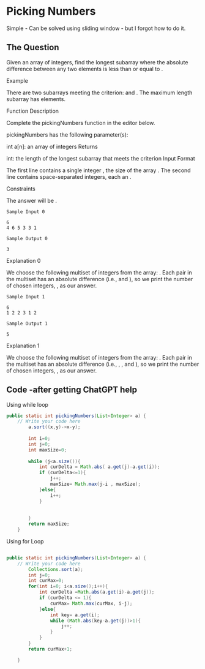# Picking Numbers

Simple - Can be solved using sliding window - but I forgot how to do it.

## The Question

Given an array of integers, find the longest subarray where the absolute difference between any two elements is less than or equal to .

Example


There are two subarrays meeting the criterion:  and . The maximum length subarray has  elements.

Function Description

Complete the pickingNumbers function in the editor below.

pickingNumbers has the following parameter(s):

int a[n]: an array of integers
Returns

int: the length of the longest subarray that meets the criterion
Input Format

The first line contains a single integer , the size of the array .
The second line contains  space-separated integers, each an .

Constraints

The answer will be .
```
Sample Input 0

6
4 6 5 3 3 1
``````
```
Sample Output 0

3
```

Explanation 0

We choose the following multiset of integers from the array: . Each pair in the multiset has an absolute difference  (i.e.,  and ), so we print the number of chosen integers, , as our answer.
```
Sample Input 1

6
1 2 2 3 1 2
```
```
Sample Output 1

5
```
Explanation 1

We choose the following multiset of integers from the array: . Each pair in the multiset has an absolute difference  (i.e., , , and ), so we print the number of chosen integers, , as our answer.


## Code -after getting ChatGPT help
Using while loop
```java
public static int pickingNumbers(List<Integer> a) {
    // Write your code here
        a.sort((x,y)->x-y);
        
        int i=0;
        int j=0;
        int maxSize=0;
        
        while (j<a.size()){
            int curDelta = Math.abs( a.get(j)-a.get(i));
            if (curDelta<=1){
                j++;
                maxSize= Math.max(j-i , maxSize);
            }else{
                i++;
            }
            
            
        }
        return maxSize;
    }

```

Using for Loop
```java

public static int pickingNumbers(List<Integer> a) {
    // Write your code here
        Collections.sort(a);
        int j=0;
        int curMax=0;
        for(int i=0; i<a.size();i++){
            int curDelta =Math.abs(a.get(i)-a.get(j));
            if (curDelta <= 1){
                curMax= Math.max(curMax, i-j);
            }else{
                int key= a.get(i);
                while (Math.abs(key-a.get(j))>1){
                    j++;
                }
            }
        }
        return curMax+1;

    }




```